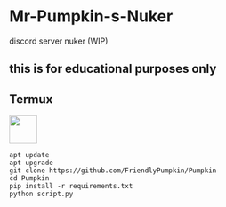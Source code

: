 # Mr-Pumpkin-s-Nuker
discord server nuker (WIP)
## this is for educational purposes only



<h2> Termux</h2><img src="https://brandslogos.com/wp-content/uploads/images/large/terminal-logo.png" width="50" height="50">  

```
apt update
apt upgrade
git clone https://github.com/FriendlyPumpkin/Pumpkin
cd Pumpkin
pip install -r requirements.txt
python script.py
```
